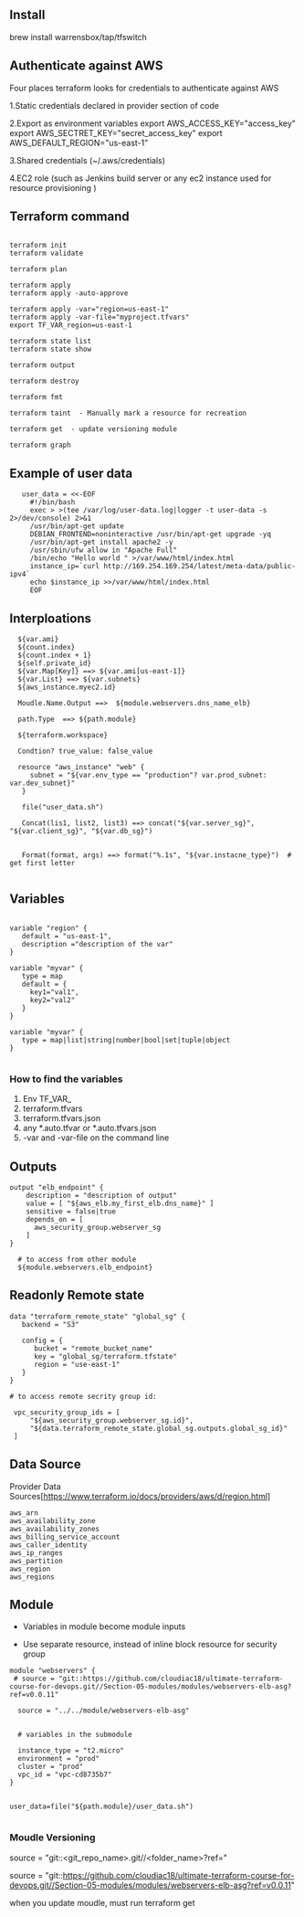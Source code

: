 
## Install

brew install warrensbox/tap/tfswitch


## Authenticate against AWS

Four places terraform looks for credentials to authenticate against AWS

1.Static credentials declared in provider section of code

2.Export as environment variables
  export AWS_ACCESS_KEY="access_key"
  export AWS_SECTRET_KEY="secret_access_key"
  export AWS_DEFAULT_REGION="us-east-1"

3.Shared credentials (~/.aws/credentials)

4.EC2 role (such as Jenkins build server or any ec2 instance used for resource provisioning )


## Terraform command

```

terraform init 
terraform validate

terraform plan

terraform apply 
terraform apply -auto-approve

terraform apply -var="region=us-east-1"
terraform apply -var-file="myproject.tfvars"
export TF_VAR_region=us-east-1

terraform state list
terraform state show

terraform output

terraform destroy

terraform fmt
  
terraform taint  - Manually mark a resource for recreation
  
terraform get  - update versioning module
  
terraform graph

```


## Example of user data

```
   user_data = <<-EOF
     #!/bin/bash
     exec > >(tee /var/log/user-data.log|logger -t user-data -s 2>/dev/console) 2>&1
     /usr/bin/apt-get update
     DEBIAN_FRONTEND=noninteractive /usr/bin/apt-get upgrade -yq
     /usr/bin/apt-get install apache2 -y
     /usr/sbin/ufw allow in "Apache Full"
     /bin/echo "Hello world " >/var/www/html/index.html
     instance_ip=`curl http://169.254.169.254/latest/meta-data/public-ipv4`
     echo $instance_ip >>/var/www/html/index.html
     EOF
```

## Interploations

```
  ${var.ami}
  ${count.index}
  ${count.index + 1}
  ${self.private_id}
  ${var.Map[Key]} ==> ${var.ami[us-east-1]}
  ${var.List} ==> ${var.subnets}
  ${aws_instance.myec2.id}
  
  Moudle.Name.Output ==>  ${module.webservers.dns_name_elb}
  
  path.Type  ==> ${path.module}

  ${terraform.workspace}
  
  Condtion? true_value: false_value

  resource "aws_instance" "web" {
     subnet = "${var.env_type == "production"? var.prod_subnet: var.dev_subnet}"
   }

   file("user_data.sh")
   
   Concat(lis1, list2, list3) ==> concat("${var.server_sg}", "${var.client_sg}", "${var.db_sg}")


   Format(format, args) ==> format("%.1s", "${var.instacne_type}")  # get first letter


```

## Variables

```

variable "region" {
   default = "us-east-1",
   description ="description of the var"
}

variable "myvar" {
   type = map
   default = {
     key1="val1",
     key2="val2"
   }
}

variable "myvar" {
   type = map|list|string|number|bool|set|tuple|object 
}


```
### How to find the variables

1. Env TF_VAR_
2. terraform.tfvars
3. terraform.tfvars.json
4. any *.auto.tfvar or *.auto.tfvars.json
5. -var and -var-file on the command line

## Outputs

```
output "elb_endpoint" {
    description = "description of output"
    value = [ "${aws_elb.my_first_elb.dns_name}" ]
    sensitive = false|true
    depends_on = [
      aws_security_group.webserver_sg
    ]
}

  # to access from other module
  ${module.webservers.elb_endpoint}

```


## Readonly Remote state

```
data "terraform_remote_state" "global_sg" {
   backend = "S3"

   config = {
      bucket = "remote_bucket_name"
      key = "global_sg/terraform.tfstate"
      region = "use-east-1"
   } 
}

# to access remote secrity group id:

 vpc_security_group_ids = [
     "${aws_security_group.webserver_sg.id}",
     "${data.terraform_remote_state.global_sg.outputs.global_sg_id}"
 ]

```

## Data Source

Provider Data Sources[https://www.terraform.io/docs/providers/aws/d/region.html]

```
aws_arn
aws_availability_zone
aws_availability_zones
aws_billing_service_account
aws_caller_identity
aws_ip_ranges
aws_partition
aws_region
aws_regions

```


## Module

- Variables in module become module inputs

- Use separate resource, instead of inline block resource for security group

```
module "webservers" {
 # source = "git::https://github.com/cloudiac18/ultimate-terraform-course-for-devops.git//Section-05-modules/modules/webservers-elb-asg?ref=v0.0.11"

  source = "../../module/webservers-elb-asg"

  
  # variables in the submodule

  instance_type = "t2.micro"
  environment = "prod"
  cluster = "prod"
  vpc_id = "vpc-cd8735b7"
}


user_data=file("${path.module}/user_data.sh")


```

### Moudle Versioning

source = "git::<git_repo_name>.git//<folder_name>?ref=<version>"

source = "git::https://github.com/cloudiac18/ultimate-terraform-course-for-devops.git//Section-05-modules/modules/webservers-elb-asg?ref=v0.0.11"


when you update moudle, must run terraform get 

